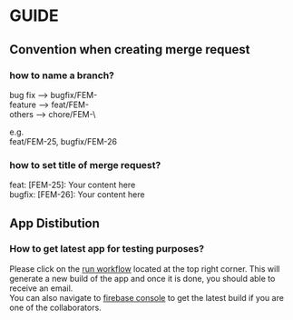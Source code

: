 # GUIDE

## Convention when creating merge request

### how to name a branch?
bug fix --> bugfix/FEM-<ID>\
feature --> feat/FEM-<ID>\
others --> chore/FEM-<ID>\

e.g.\
feat/FEM-25, bugfix/FEM-26

### how to set title of merge request?
feat: [FEM-25]: Your content here\
bugfix: [FEM-26]: Your content here

## App Distibution
### How to get latest app for testing purposes?
Please click on the [run workflow](https://github.com/CharmFlex-98/FlexiExpensesManager_Android/actions/workflows/firebase-distribute.yml) located at the top right corner. This will generate a new build of the app and once it is done, you should able to receive an email.\
You can also navigate to [firebase console](https://console.firebase.google.com/u/1/project/flexiexpensesmanagerproject/appdistribution/app/android:com.charmflex.flexiexpensesmanager/releases) to get the latest build if you are one of the collaborators.
